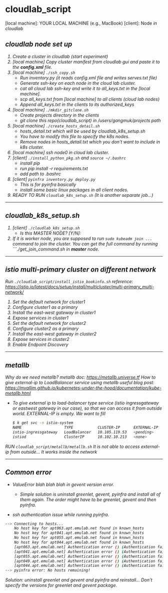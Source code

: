 # cloudlab_script

[local machine]: YOUR LOCAL MACHINE (e.g., MacBook)
[client]: Node<i> in cloudlab


## cloudlab node set up
1. Create a cluster in cloudlab (start experiment)
2. [local machine] Copy cluster manifest from cloudlab gui and paste it to the **config.xml** file.
3. [local machine] ```./ssh_copy.sh```
   - Run inventory.py (it reads config.xml file and writes serves.txt file)
   - Generate ssh-key on each node in the cloud lab cluster.
   - cat all cloud lab ssh-key and write it to all_keys.txt in the [local machine].
   - scp all_keys.txt from [local machine] to all clients (cloud lab nodes)
   - Append all_keys.txt in the clients to its authorized_keys
5. [local machine] ```./mkdir_gitclone.sh```
   - Create projects directory in the clients
   - git clone this repo(cloudlab_script) in /users/gangmuk/projects path
7. [local machine] ```./create_hosts_detail.sh```
   - hosts_detail.txt which will be used by cloudlab_k8s_setup.sh
   - You have to modify this file to specify the k8s nodes.
   - Remove nodes in hosts_detail.txt which you don't want to include in k8s cluster.
9. [local machine] ssh node0 in cloud lab cluster.
10. [client] ```./install_python_pkg.sh``` and ```source ~/.bashrc```
    - install pip
    - run pip install -r requirements.txt
    - add path to .bashrc
12. [client] ```pyinfra inventory.py deploy.py```
    - This is for pyinfra basically
    - install some basic linux packages in all client nodes.
14. READY TO RUN ```cloudlab_k8s_setup.sh``` (It is another separate job...)

---
## cloudlab_k8s_setup.sh
1. [client] ```./cloudlab_k8s_setup.sh```
   - Is this MASTER NODE? [Y/N]:
2. If it is worker node, you are supposed to run ```sudo kubeadm join ...``` command to join the cluster. You can get the full command by running ```./get_join_command.sh in **master** node.

---
## istio multi-primary cluster on different network
Run ```./cloudlab_script/install_istio_bookinfo.sh```
reference: https://istio.io/latest/docs/setup/install/multicluster/multi-primary_multi-network/
1. Set the default network for cluster1
2. Configure cluster1 as a primary
3. Install the east-west gateway in cluster1
4. Expose services in cluster1
5. Set the default network for cluster2
6. Configure cluster2 as a primary
7. Install the east-west gateway in cluster2
8. Expose services in cluster2
9. Enable Endpoint Discovery

---
## metallb
Why do we need metallb?
    metallb doc: https://metallb.universe.tf
How to give external-ip to LoadBalancer service using metallb 
    useful blog post: https://mvallim.github.io/kubernetes-under-the-hood/documentation/kube-metallb.html

- To give external ip to load-balancer type service (istio ingressgateway or eastwest gateway in our case), so that we can access it from outside world.
	EXTERNAL-IP is empty. We want to fill
	```bash
	$ k get svc -n istio-system
	NAME                   TYPE           CLUSTER-IP      EXTERNAL-IP   PORT(S)                                      AGE
	istio-ingressgateway   LoadBalancer   10.105.119.53   <pending>     15021:31750/TCP,80:30494/TCP,443:30676/TCP   11h
	istiod                 ClusterIP      10.102.10.213   <none>        15010/TCP,15012/TCP,443/TCP,15014/TCP        11h
	```

RUN ```cloudlab_script/metallb/metallb.sh```
It is not able to access external-ip from outside...
It works inside the network

---

## Common error
- ValueError blah blah blah in gevent version error.
    - Simple solution is uninstall greenlet, gevent, pyinfra and install all of them again. The order might have to be greenlet, gevent and then pyinfra.

- ssh authentication issue while running pyinfra.
```bash
--> Connecting to hosts...
    No host key for apt063.apt.emulab.net found in known_hosts
    No host key for apt041.apt.emulab.net found in known_hosts
    No host key for apt055.apt.emulab.net found in known_hosts
    No host key for apt044.apt.emulab.net found in known_hosts
    [apt063.apt.emulab.net] Authentication error () (Authentication failed.)
    [apt041.apt.emulab.net] Authentication error () (Authentication failed.)
    [apt055.apt.emulab.net] Authentication error () (Authentication failed.)
    [apt049.apt.emulab.net] Authentication error () (Authentication failed.)
    [apt044.apt.emulab.net] Authentication error () (Authentication failed.)
--> pyinfra error: No hosts remaining!
```

Solution: uninstall greenlet and gevent and pyinfra and reinstall... Don't specify the versions for greenlet and gevent package.

